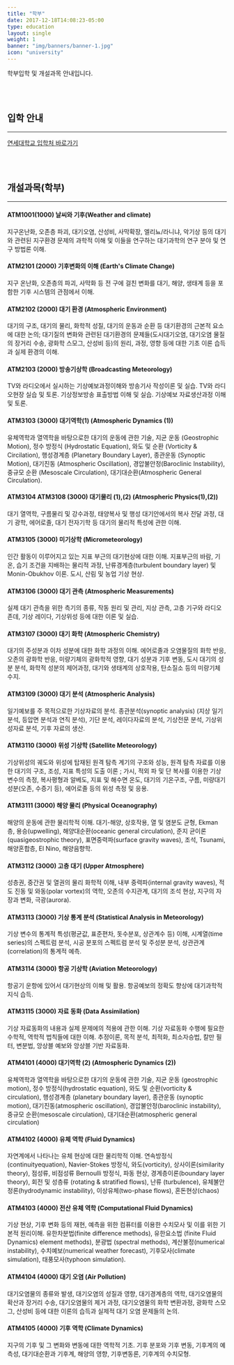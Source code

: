 ```yaml
---
title: "학부"
date: 2017-12-18T14:08:23-05:00
type: education
layout: single
weight: 1
banner: "img/banners/banner-1.jpg"
icon: "university"
---
```

학부입학 및 개설과목 안내입니다.
<!--more-->

<br>
<br>

## 입학 안내
_ _ _

[연세대학교 입학처 바로가기](http://admission.yonsei.ac.kr/seoul/admission/html/main/main.asp)

<br>
<br>

## 개설과목(학부)
_ _ _

#### ATM1001(1000)  날씨와 기후(Weather and climate)
지구온난화, 오존층 파괴, 대기오염, 산성비, 사막확장, 엘리뇨/라니냐, 악기상 등의 대기와 관련된 지구환경 문제의 과학적 이해 및 이들을 연구하는 대기과학의 연구 분야 및 연구 방법론 이해.

#### ATM2101 (2000) 기후변화의 이해 (Earth's Climate Change)
지구 온난화, 오존층의 파괴, 사막화 등 전 구에 걸친 변화를 대기, 해양, 생태계 등을 포함한 기후 시스템의 관점에서 이해.

#### ATM2102 (2000) 대기 환경 (Atmospheric Environment)
대기의 구조, 대기의 물리, 화학적 성질, 대기의 운동과 순환 등 대기환경의 근본적  요소에 대한 논의; 대기질의 변화와 관련된 대기환경의 문제들(도시대기오염, 대기오염 물질의 장거리 수송, 광화학 스모그, 산성비 등)의 원리, 과정, 영향 등에 대한 기초 이론 습득과 실제 환경의 이해.

#### ATM2103 (2000) 방송기상학 (Broadcasting Meteorology)
TV와 라디오에서 실시하는 기상예보과정이해와 방송기사 작성이론 및 실습. TV와 라디오현장 실습 및 토론. 기상정보방송 표출방법 이해 및 실습. 기상예보 자료생산과정 이해 및 토론.

#### ATM3103 (3000) 대기역학(1) (Atmospheric Dynamics (1))
유체역학과 열역학을 바탕으로한 대기의 운동에 관한 기술, 지균 운동 (Geostrophic Motion), 정수 방정식 (Hydrostatic Equation), 와도 및 순환 (Vorticity & Circilation), 행성경계층 (Planetary Boundary Layer), 종관운동 (Synoptic Motion), 대기진동 (Atmospheric Oscillation), 경압불안정(Baroclinic Instability), 중규모 순환 (Mesoscale Circulation), 대기대순환(Atmospheric General Circulation).

#### ATM3104 ATM3108 (3000) 대기물리 (1),(2) (Atmospheric Physics(1),(2))
대기 열역학, 구름물리 및 강수과정, 태양복사 및 행성 대기안에서의 복사 전달 과정, 대기 광학, 에어로졸, 대기 전자기학 등 대기의 물리적 특성에 관한 이해.
#### ATM3105 (3000) 미기상학 (Micrometeorology)
인간 활동이 이루어지고 있는 지표 부근의 대기현상에 대한 이해. 지표부근의 바람, 기온, 습기 조건을 지배하는 물리적 과정, 난류경계층(turbulent boundary layer) 및 Monin-Obukhov 이론. 도시, 산림 및 농업 기상 현상.

#### ATM3106 (3000) 대기 관측 (Atmospheric Measurements)
실제 대기 관측을 위한 측기의 종류, 작동 원리 및 관리, 지상 관측, 고층 기구와 라디오존데, 기상 레이다, 기상위성 등에 대한 이론 및 실습.

#### ATM3107 (3000) 대기 화학 (Atmospheric Chemistry)
대기의 주성분과 이차 성분에 대한 화학 과정의 이해. 에어로졸과 오염물질의 화학 반응, 오존의 광화학 반응, 미량기체의 광화학적 영향, 대기 성분과 기후 변동, 도시 대기의 성분 분석, 화학적 성분의 제어과정, 대기와 생태계의 상호작용, 탄소질소 등의 미량기체 수지.

#### ATM3109 (3000) 대기 분석 (Atmospheric Analysis)
일기예보를 주 목적으로한 기상자료의 분석. 종관분석(synoptic analysis) (지상 일기 분석, 등압면 분석과 연직 분석), 기단 분석, 레이다자료의 분석, 기상전문 분석, 기상위성자료 분석, 기후 자료의 생산.

#### ATM3110 (3000) 위성 기상학 (Satellite Meteorology)
기상위성의 궤도와 위성에 탑재된 원격 탐측 계기의 구조와 성능, 원격 탐측 자료를 이용한 대기의 구조, 조성, 지표 특성의 도출 이론 ; 가시, 적외 파 및 단 복사를 이용한 기상변수의 측정, 복사평형과 알베도, 지표 및 해수면 온도, 대기의 기온구조, 구름, 미량대기 성분(오존, 수증기 등), 에어로졸 등의 위성 측정 및 응용.

#### ATM3111 (3000) 해양 물리 (Physical Oceanography)
해양의 운동에 관한 물리학적 이해. 대기-해양, 상호작용, 열 및 염분도 균형, Ekman 층, 용승(upwelling), 해양대순환(oceanic general circulation), 준지 균이론(quasigeostrophic theory), 표면중력파(surface gravity waves), 조석, Tsunami, 해양혼합층, El Nino, 해양음향학.

#### ATM3112 (3000) 고층 대기 (Upper Atmosphere)
성층권, 중간권 및 열권의 물리 화학적 이해, 내부 중력파(internal gravity waves), 적도 진동 및 와동(polar vortex)의 역학, 오존의 수지관계, 대기의 조석 현상, 지구의 자장과 변화, 극광(aurora).

#### ATM3113 (3000) 기상 통계 분석 (Statistical Analysis in Meteorology)
기상 변수의 통계적 특성(평균값, 표준편차, 돗수분포, 상관계수 등) 이해, 시계열(time series)의 스펙트럼 분석, 시공 분포의 스펙트럼 분석 및 주성분 분석, 상관관계(correlation)의 통계적 예측.

#### ATM3114 (3000) 항공 기상학 (Aviation Meteorology)  
항공기 운항에 있어서 대기현상의 이해 및 활용. 항공예보의 정확도 향상에 대기과학적 지식 습득.

#### ATM3115 (3000) 자료 동화 (Data Assimilation)
기상 자료동화의 내용과 실제 문제에의 적용에 관한 이해. 기상 자료동화 수행에  필요한 수학적, 역학적 법칙들에 대한 이해. 추정이론, 목적 분석, 최적화, 최소자승법, 칼만 필터, 변분법, 앙상블 예보와 앙상블 기반 자료동화.

#### ATM4101 (4000) 대기역학 (2) (Atmospheric Dynamics (2))
유체역학과 열역학을 바탕으로한 대기의 운동에 관한 기술, 지균 운동 (geostrophic motion), 정수 방정식(hydrostatic equation), 와도 및 순환(vorticity & circulation), 행성경계층 (planetary boundary layer), 종관운동 (synoptic motion), 대기진동(atmospheric oscillation), 경압불안정(baroclinic instability), 중규모 순환(mesoscale circulation), 대기대순환(atmospheric general circulation)

#### ATM4102 (4000) 유체 역학 (Fluid Dynamics)
자연계에서 나타나는 유체 현상에 대한 물리학적 이해. 연속방정식 (continuityequation), Navier-Stokes 방정식, 와도(vorticity), 상사이론(similarity theory), 점성류, 비점성류 Bernoulli 방정식, 파동 현상, 경계층이론(boundary layer theory), 회전 및 성층류 (rotating & stratified flows), 난류 (turbulence), 유체불안정론(hydrodynamic instability), 이상유체(two-phase flows), 혼돈현상(chaos)

#### ATM4103 (4000) 전산 유체 역학 (Computational Fluid Dynamics)
기상 현상, 기후 변화 등의 재현, 예측을 위한 컴퓨터를 이용한 수치모사 및 이를 위한 기본적 원리이해. 유한차분법(finite difference methods), 유한요소법 (finite Fluid Dynamics) element methods), 분광법 (spectral methods), 계산불정(numerical instability), 수치예보(numerical weather forecast), 기후모사(climate simulation), 태풍모사(typhoon simulation).

#### ATM4104 (4000) 대기 오염 (Air Pollution)
대기오염물의 종류와 발생, 대기오염의 성질과 영향, 대기경계층의 역학, 대기오염물의 확산과 장거리 수송, 대기오염물의 제거 과정, 대기오염물의 화학   변환과정, 광화학 스모그, 산성비 등에 대한 이론의 습득과 실제적 대기 오염 문제들의 논의.

#### ATM4105 (4000) 기후 역학 (Climate Dynamics)
지구의 기후 및 그 변화와 변동에 대한 역학적 기초. 기후 분포와 기후 변동, 기후계의 예측성, 대기대순환과 기후계, 해양의 영향, 기후변동론, 기후계의 수치모형.

<br>
<br>
